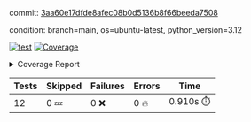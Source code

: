 commit: [3aa60e17dfde8afec08b0d5136b8f66beeda7508](https://github.com/rcmdnk/inherit-docstring/tree/3aa60e17dfde8afec08b0d5136b8f66beeda7508)

condition: branch=main, os=ubuntu-latest, python_version=3.12

[![test](https://github.com/rcmdnk/inherit-docstring/actions/workflows/test.yml/badge.svg)](https://github.com/rcmdnk/inherit-docstring/actions/runs/7380347131)
<a href="https://github.com/rcmdnk/inherit-docstring/blob/3aa60e17dfde8afec08b0d5136b8f66beeda7508/README.md"><img alt="Coverage" src="https://img.shields.io/badge/Coverage-100%25-brightgreen.svg" /></a><details><summary>Coverage Report </summary><table><tr><th>File</th><th>Stmts</th><th>Miss</th><th>Cover</th></tr><tbody><tr><td><b>TOTAL</b></td><td><b>114</b></td><td><b>0</b></td><td><b>100%</b></td></tr></tbody></table></details>

| Tests | Skipped | Failures | Errors | Time |
| ----- | ------- | -------- | -------- | ------------------ |
| 12 | 0 :zzz: | 0 :x: | 0 :fire: | 0.910s :stopwatch: |

